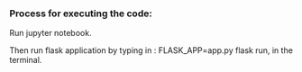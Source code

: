 ### Process for executing the code:
Run jupyter notebook.


Then run flask application by typing in : FLASK_APP=app.py flask run, in the terminal.
